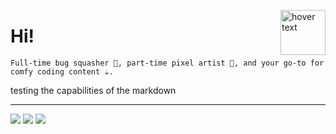 <p></p>
<img src="https://raw.githubusercontent.com/hercodebase/gitmon-server/refs/heads/feat/setup/src/example-gitmon-2.png" width="72" title="hover text" align="right">

<h1>Hi!</h1>


```
Full-time bug squasher 🐛, part-time pixel artist 🎨, and your go-to for comfy coding content ☕.
```

testing the capabilities of the markdown


<hr />

<p align="left">
  <img src="https://img.shields.io/badge/YouTube%20Channel-c4302b?logo=youtube"></img>
  <img src="https://img.shields.io/badge/My%20Games-FA5C5C?logo=itchdotio&logoColor=white"></img>
  <img src="https://img.shields.io/badge/Bluesky-3454C2?logo=bluesky&logoColor=white"></img>
</p>
